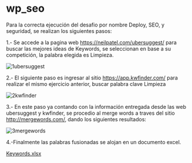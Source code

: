# wp_seo

Para la correcta ejecución del desafio por nombre Deploy, SEO, y seguridad, se realizan los siguientes pasos:

1.- Se accede a la pagina web https://neilpatel.com/ubersuggest/ para buscar las mejores ideas de Keywords, se seleccionan en base a su competición, la palabra elegida es Limpieza.

![1ubersuggest](https://user-images.githubusercontent.com/38638208/43245152-468c49d4-907b-11e8-9cb1-1e137a191201.JPG)

2.- El siguiente paso es ingresar al sitio https://app.kwfinder.com/ para realizar el mismo ejercicio anterior, buscar palabra clave Limpieza

![2kwfinder](https://user-images.githubusercontent.com/38638208/43245163-52d73db6-907b-11e8-81d3-90f9febebc17.JPG)

3.- En este paso ya contando con la información entregada desde las web ubersuggest y kwfinder, se procedio al merge words a traves del sitio http://mergewords.com/, dando los siguientes resultados:

![3mergewords](https://user-images.githubusercontent.com/38638208/43245173-59d096c6-907b-11e8-8a33-dce4957d7e55.JPG)

4.-Finalmente las palabras fusionadas se alojan en un documento excel.

[Keywords.xlsx](https://github.com/Dreamsroses/wp_seo/files/2230686/Keywords.xlsx)

